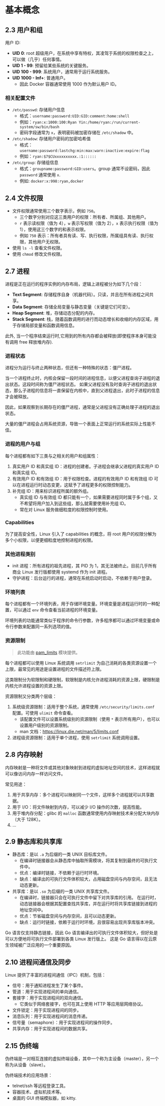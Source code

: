 # 基本概念

## 2.3 用户和组

用户 ID:

- **UID 0**: root 超级用户，在系统中享有特权，其凌驾于系统的权限检查之上，可以做（几乎）任何事情。
- **UID 1 - 99**: 预留给某些系统的关键服务。
- **UID 100 - 999**: 系统用户，通常用于运行系统服务。
- **UID 1000 - Inf+**: 普通用户。
  - 因此 Docker 容器通常使用 1000 作为默认用户 ID。

### 相关配置文件

- `/etc/passwd`: 存储用户信息
  - 格式：`username:password:UID:GID:comment:home:shell`
  - 例如：`ryan:x:1000:100:Ryan Yin:/home/ryan:/run/current-system/sw/bin/bash`
  - 密码字段通常为 `x`，表明密码被加密存储在 `/etc/shadow` 中。
- `/etc/shadow`: 存储用户密码的加密哈希值
  - 格式：`username:password:lastchg:min:max:warn:inactive:expire:flag`
  - 例如：`ryan:$7$CUxxxxxxxxxx.:1::::::`
- `/etc/group`: 存储组信息
  - 格式：`groupname:password:GID:users`。group 通常不设密码，因此 `password` 通常使用 `x`.
  - 例如: `docker:x:998:ryan,docker`

## 2.4 文件权限

- 文件权限通常使用三个数字表示，例如 `750`。
  - 三个数字分别对应这三类用户的权限：所有者、所属组、其他用户。
  - `r` 表示读权限（值为 4），`w` 表示写权限（值为 2），`x` 表示执行权限（值为 1），使用这三个数字的和表示权限。
  - 例如 `750` 表示：所有者具有读、写、执行权限，所属组具有读、执行权限，其他用户无权限。
- 使用 `ls -l` 查看文件权限。
- 使用 `chmod` 修改文件权限。

## 2.7 进程

进程是正在运行的程序实例的内存布局，逻辑上进程被分为如下几个段：

- **Text Segment**: 存储程序自身（机器代码）。只读，并且在所有进程之间共享。
- **Data Segment**: 存储全局变量与静态变量（关键是它们可变）。
- **Heap Segment**: 堆，存储动态分配的内存。
- **Stack Segment**: 栈，随着函数调用的进行而动态增长和收缩的内存区域，用于存储局部变量和函数调用信息。

此外, 当一个程序结束运行时,它用到的所有内存都会被释放(即使程序本身可能没有调用 free 释放堆内存).

### 进程状态

进程分为运行与终止两种状态，但还有一种特殊的状态：僵尸进程。

当一个进程终止时，内核会保留一段时间的进程信息，以便父进程查询子进程的退出状态。这段时间称为僵尸进程状态。
如果父进程没有及时查询子进程的退出状态，那么子进程的信息将一直保留在内核中，直到父进程退出，此时子进程的信息才会被释放。

因此，如果观察到长期存在的僵尸进程，通常是父进程没有正确处理子进程的退出状态。

大量的僵尸进程会占用系统资源，导致一个表面上正常运行的系统实际上性能不佳。

### 进程的用户与组

每个进程都有如下三类与之相关的用户和组属性：

1. 真实用户 ID 和真实组 ID：进程的创建者。子进程会继承父进程的真实用户 ID 和真实组 ID。
2. 有效用户 ID 和有效组 ID：用于权限检查。进程的有效用户 ID 和有效组 ID 可以在进程运行时动态变更，这赋予了进程更多的权限控制能力。
3. 补充组 ID：用来标识进程所属的额外组。
   - 真实组 ID 与有效组 ID 都只能有一个，如果需要进程同时属于多个组，又不希望将用户加入到这些组，那么就需要使用补充组 ID。
   - 常在对 Linux 服务做细粒度的权限控制时使用。

### Capabilities

为了提高安全性，Linux 引入了 capabilities 的概念，将 root 用户的权限分解为多个小权限，以便更细粒度地控制进程的权限。

### 其他进程类别

- init 进程：所有进程的祖先进程，其 PID 为 1，其无法被终止。目前几乎所有商业 Linux 发行版都使用 systemd 作为 init 进程。
- 守护进程：后台运行的进程，通常在系统启动时启动，不依赖于用户登录。

### 环境列表

每个进程都有一个环境列表，用于存储环境变量。环境变量是进程运行时的一种配置，可以通过 `env` 命令查看当前进程的环境变量。

环境列表的功能通常类似于程序的命令行参数，许多程序都可以通过环境变量或命令行参数来配置同一系列选项的值。

### 资源限制

> 此功能由 [pam_limits](https://linux.die.net/man/8/pam_limits) 模块提供。

每个进程都可以使用 Linux 系统调用 `setrlimit` 为自己消耗的各类资源设置一个上限，最常见的用途是设置进程的文件描述符上限。

这类限制分为软限制和硬限制，软限制是内核允许进程消耗的资源上限，硬限制是内核允许进程设置的资源上限。

资源限制又分类两个层级：

1. 系统级资源限制：适用于整个系统，通常使用 `/etc/security/limits.conf` 配置。可使用 `ulimit` 命令查看。
   - 该配置文件可以设置系统级别的资源限制（使用 `*` 表示所有用户），也可以设置用户级别的资源限制。
   - man 文档：<https://linux.die.net/man/5/limits.conf>
2. 进程级资源限制：适用于单个进程，使用 `setrlimit` 系统调用设置。

## 2.8 内存映射

内存映射是一种将文件或其他对象映射到进程的虚拟地址空间的技术，这样进程就可以像访问内存一样访问文件。

常见用途：

1. 用于共享内存：多个进程可以映射同一个文件，这样多个进程就可以共享数据。
2. 用于 I/O：将文件映射到内存，可以减少 I/O 操作的次数，提高性能。
3. 用于堆内存分配：glibc 的 `malloc` 函数通常使用内存映射技术来分配大块内存（大于 128K）。
4. ...

## 2.9 静态库和共享库

- 静态库：是以 `.a` 为后缀的一类 UNIX 目标库文件。
  - 在编译时链接器会从静态库中抽取所需模块，将其复制到最终的可执行文件中。
  - 优点：编译时链接，不依赖于运行时环境。
  - 缺点：编译出的可执行文件体积较大，占用磁盘空间与内存空间，且无法动态更新。
- 共享库：是以 `.so` 为后缀的一类 UNIX 共享库文件。
  - 在编译时，链接器只会在可执行文件中留下对共享库的引用。
    在运行时，动态链接器会根据其配置查找共享库，并在运行时将共享库链接到进程的地址空间中。
  - 优点：节省磁盘空间与内存空间，且可以动态更新。
  - 缺点：运行时链接，依赖于运行时环境，且很容易出现共享库版本冲突。

Go 语言仅支持静态链接，因此 Go 语言编译出的可执行文件体积较大，但好处是可以方便地将可执行文件部署到各类 Linux 发行版上。
这是 Go 语言得以在云原生领域被广泛应用的一个重要原因。


## 2.10 进程间通信及同步

Linux 提供了丰富的进程间通信（IPC）机制，包括：

- 信号：用于通知进程发生了某个事件。
- 管道：用于实现进程间的单向通信。
- 套接字：用于实现进程间的双向通信。
  - 它类似于网络套接字，也可在其上使用 HTTP 等应用层网络协议。
- 文件锁定：用于实现进程间的同步。
- 消息队列：用于实现进程间的消息传递。
- 信号量（semaphore）：用于实现进程间的操作同步。
- 共享内存：用于实现进程间的数据共享。

## 2.15 伪终端

伪终端是一对相互连接的虚拟终端设备，其中一个称为主设备（master），另一个称为从设备（slave）。

伪终端技术的应用场景：

- telnet/ssh 等远程登录工具。
- 容器技术、虚拟机技术等。
- 桌面的 GUI 终端模拟器，如 kitty.



